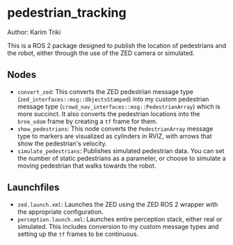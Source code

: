 # pedestrian_tracking
Author: Karim  Triki

This is a ROS 2 package designed to publish the location of pedestrians and the robot, either through the use of the ZED camera or simulated. 

## Nodes
* `convert_zed`: This converts the ZED pedestrian message type (`zed_interfaces::msg::ObjectsStamped`) into my custom pedestrian message type (`crowd_nav_interfaces::msg::PedestrianArray`) which is more succinct. It also converts the pedestrian locations into the `brne_odom` frame by creating a `tf` frame for them. 
* `show_pedestrians`: This node converts the `PedestrianArray` message type to markers are visualized as cylinders in RVIZ, with arrows that show the pedestrian's velocity.
* `simulate_pedestrians`: Publishes simulated pedestrian data. You can set the number of static pedestrians as a parameter, or choose to simulate a moving pedestrian that walks towards the robot.

## Launchfiles
* `zed.launch.xml`: Launches the ZED using the ZED ROS 2 wrapper with the appropriate configuration.
* `perception.launch.xml`: Launches entire perception stack, either real or simulated. This includes conversion to my custom message types and setting up the `tf` frames to be continuous. 
